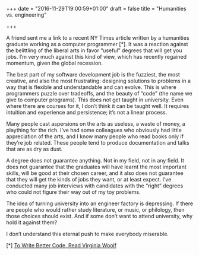 +++
date = "2016-11-29T19:00:59+01:00"
draft = false
title = "Humanities vs. engineering"

+++

A friend sent me a link to a recent NY Times article written by a
humanities graduate working as a computer programmer [*]. It was a reaction against the belittling of the liberal arts in favor “useful” degrees that will get
you jobs. I’m very much against this kind of view, which has recently regained momentum, given the global recession.

The best part of my software development job is the fuzziest, the most creative,
and also the most frustrating: designing solutions to problems in a way that is flexible and understandable and can evolve. This is where programmers puzzle
over tradeoffs, and the beauty of “code” (the name we give to computer programs). This does not get taught in university. Even where there are courses for it, I don’t think it can be taught well. It requires intuition and experience and persistence; it’s not a linear process.

Many people cast aspersions on the arts as useless, a waste of money, a plaything for the rich. I’ve had some colleagues who obviously had little appreciation of the arts, and I know many people who read books only if they’re job related. These people tend to produce documentation and talks that are as dry as dust.

A degree does not guarantee anything. Not in my field, not in any field. It does not guarantee that the graduates will have learnt the most important skills, will be good at their chosen career, and it also does not guarantee that they will get the kinds of jobs they want, or at least expect. I’ve conducted many job interviews with candidates with the “right” degrees who could not figure their way out of my toy problems.

The idea of turning university into an engineer factory is depressing. If there
are people who would rather study literature, or music, or philology, then those choices should exist. And if some don’t want to attend university, why hold it against them?

I don’t understand this eternal push to make everybody miserable.

[*] [To Write Better Code, Read Virginia Woolf](http://nyti.ms/241UlaM)
